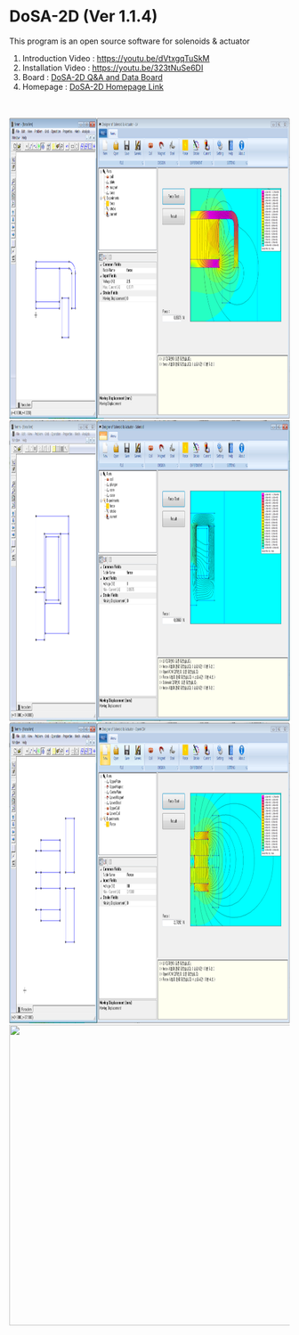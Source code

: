 # DoSA-2D (Ver 1.1.4)

This program is an open source software for solenoids &amp; actuator

1. Introduction Video : https://youtu.be/dVtxgqTuSkM <br>
2. Installation Video : https://youtu.be/323tNuSe6DI <br>
3. Board : <a href="https://solenoid.or.kr/direct_eng.php?address=https://solenoid.or.kr/gtzero1/gt_zboard.php?id=open_cae_eng">DoSA-2D Q&A and Data Board</a><br>
4. Homepage : <a href="https://solenoid.or.kr/index_dosa_open_2d_eng.html">DoSA-2D Homepage Link</a><br>
<br><br>

<img src="./Images/VCM_Analysis_2D.png" width="660" height="540" border="0" alt="">
<img src="./Images/Solenoid_Analysis_2D.png" width="660" height="540" border="0" alt="">
<img src="./Images/OpenVCM_Analysis_2D.png" width="660" height="540" border="0" alt="">
<img src="./Images/Coil_Designpng" width="660" height="540" border="0" alt="">
